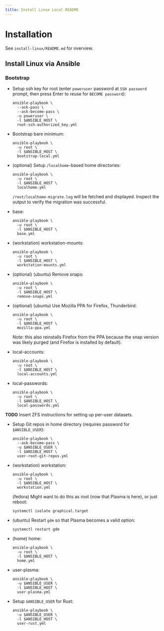 ```yaml
---
title: Install Linux Local README
---
```


# Installation

See `install-linux/README.md` for overview.

## Install Linux via Ansible

### Bootstrap

- Setup ssh key for root (enter `poweruser` password at `SSH password` prompt,
  then press Enter to reuse for `BECOME password`):

      ansible-playbook \
        --ask-pass \
        --ask-become-pass \
        -u poweruser \
        -l $ANSIBLE_HOST \
        root-ssh-authorized_key.yml

- Bootstrap bare minimum:

      ansible-playbook \
        -u root \
        -l $ANSIBLE_HOST \
        bootstrap-local.yml

- (optional) Setup `/localhome`-based home directories:

      ansible-playbook \
        -u root \
        -l $ANSIBLE_HOST \
        localhome.yml

  `/root/localhome-migrate.log` will be fetched and displayed.  Inspect the
  output to verify the migration was successful.

- base:

      ansible-playbook \
        -u root \
        -l $ANSIBLE_HOST \
        base.yml

- (workstation) workstation-mounts:

      ansible-playbook \
        -u root \
        -l $ANSIBLE_HOST \
        workstation-mounts.yml

- (optional) (ubuntu) Remove snaps:

      ansible-playbook \
        -u root \
        -l $ANSIBLE_HOST \
        remove-snaps.yml

- (optional) (ubuntu) Use Mozilla PPA for Firefox, Thunderbird:

      ansible-playbook \
        -u root \
        -l $ANSIBLE_HOST \
        mozilla-ppa.yml

  Note: this also reinstalls Firefox from the PPA because the snap version was
  likely purged (and Firefox is installed by default).

- local-accounts:

      ansible-playbook \
        -u root \
        -l $ANSIBLE_HOST \
        local-accounts.yml

- local-passwords:

      ansible-playbook \
        -u root \
        -l $ANSIBLE_HOST \
        local-passwords.yml

**TODO** Insert ZFS instructions for setting up per-user datasets.

- Setup Git repos in home directory (requires password for `$ANSIBLE_USER`):

      ansible-playbook \
        --ask-become-pass \
        -u $ANSIBLE_USER \
        -l $ANSIBLE_HOST \
        user-root-git-repos.yml

- (workstation) workstation:

      ansible-playbook \
        -u root \
        -l $ANSIBLE_HOST \
        workstation.yml

  (fedora) Might want to do this as root (now that Plasma is here), or
  just reboot:

      systemctl isolate graphical.target

- (ubuntu) Restart `gdm` so that Plasma becomes a valid option:

      systemctl restart gdm

- (home) home:

      ansible-playbook \
        -u root \
        -l $ANSIBLE_HOST \
        home.yml

- user-plasma:

      ansible-playbook \
        -u $ANSIBLE_USER \
        -l $ANSIBLE_HOST \
        user-plasma.yml

- Setup `$ANSIBLE_USER` for Rust:

      ansible-playbook \
        -u $ANSIBLE_USER \
        -l $ANSIBLE_HOST \
        user-rust.yml
